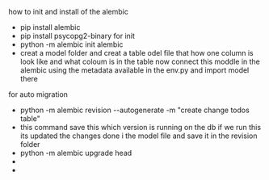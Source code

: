 how to init and install of the alembic 
- pip install alembic 
- pip install psycopg2-binary
for init 
- python -m alembic init alembic
- creat a model folder and creat a table odel file that how one column is look like and what coloum is in the table now connect this moddle in the alembic using the metadata available in the env.py and import model there 

for auto migration 
- python -m alembic revision --autogenerate -m "create change todos table"
- this command save this which version is running on the db if we run this its updated the changes done i the model file and save it in the revision folder
- python -m alembic upgrade head
- 
- 